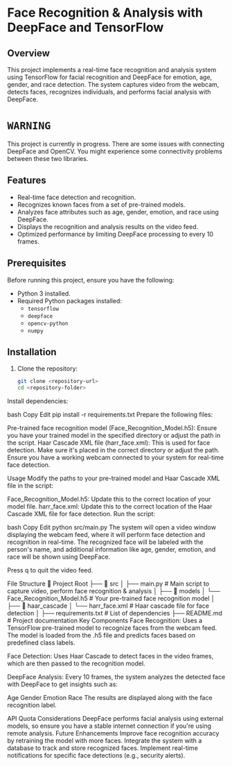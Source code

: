 # Face Recognition & Analysis with DeepFace and TensorFlow

## Overview
This project implements a real-time face recognition and analysis system using TensorFlow for facial recognition and DeepFace for emotion, age, gender, and race detection. The system captures video from the webcam, detects faces, recognizes individuals, and performs facial analysis with DeepFace.

# ` WARNING `
This project is currently in progress. There are some issues with connecting DeepFace and OpenCV. You might experience some connectivity problems between these two libraries.

## Features
- Real-time face detection and recognition.
- Recognizes known faces from a set of pre-trained models.
- Analyzes face attributes such as age, gender, emotion, and race using DeepFace.
- Displays the recognition and analysis results on the video feed.
- Optimized performance by limiting DeepFace processing to every 10 frames.

## Prerequisites
Before running this project, ensure you have the following:
- Python 3 installed.
- Required Python packages installed:
  - `tensorflow`
  - `deepface`
  - `opencv-python`
  - `numpy`
  
## Installation
1. Clone the repository:
   ```bash
   git clone <repository-url>
   cd <repository-folder>
Install dependencies:

bash
Copy
Edit
pip install -r requirements.txt
Prepare the following files:

Pre-trained face recognition model (Face_Recognition_Model.h5): Ensure you have your trained model in the specified directory or adjust the path in the script.
Haar Cascade XML file (harr_face.xml): This is used for face detection. Make sure it's placed in the correct directory or adjust the path.
Ensure you have a working webcam connected to your system for real-time face detection.

Usage
Modify the paths to your pre-trained model and Haar Cascade XML file in the script:

Face_Recognition_Model.h5: Update this to the correct location of your model file.
harr_face.xml: Update this to the correct location of the Haar Cascade XML file for face detection.
Run the script:

bash
Copy
Edit
python src/main.py
The system will open a video window displaying the webcam feed, where it will perform face detection and recognition in real-time. The recognized face will be labeled with the person's name, and additional information like age, gender, emotion, and race will be shown using DeepFace.

Press q to quit the video feed.

File Structure
📂 Project Root
├── 📂 src
│   ├── main.py  # Main script to capture video, perform face recognition & analysis
│
├── 📂 models
│   └── Face_Recognition_Model.h5  # Your pre-trained face recognition model
│
├── 📂 haar_cascade
│   └── harr_face.xml  # Haar cascade file for face detection
│
├── requirements.txt  # List of dependencies
├── README.md  # Project documentation
Key Components
Face Recognition: Uses a TensorFlow pre-trained model to recognize faces from the webcam feed. The model is loaded from the .h5 file and predicts faces based on predefined class labels.

Face Detection: Uses Haar Cascade to detect faces in the video frames, which are then passed to the recognition model.

DeepFace Analysis: Every 10 frames, the system analyzes the detected face with DeepFace to get insights such as:

Age
Gender
Emotion
Race
The results are displayed along with the face recognition label.

API Quota Considerations
DeepFace performs facial analysis using external models, so ensure you have a stable internet connection if you're using remote analysis.
Future Enhancements
Improve face recognition accuracy by retraining the model with more faces.
Integrate the system with a database to track and store recognized faces.
Implement real-time notifications for specific face detections (e.g., security alerts).
